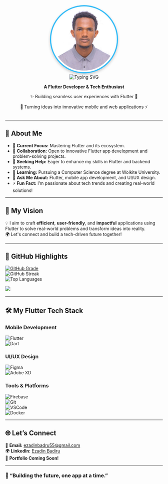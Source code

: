 <div align="center">
  <img src="https://github.com/ezadin2/imgs/blob/main/img.jpg" alt="Profile Banner" width="200" style="border-radius: 50%; border: 4px solid #36BCF7; padding: 5px; box-shadow: 0 4px 8px rgba(0, 0, 0, 0.2);" />
</div>

<div align="center">
  <div align="center">
    <img src="https://readme-typing-svg.demolab.com?font=Fira+Code&weight=600&size=28&pause=1000&color=36BCF7&width=450&lines=Hi+%F0%9F%91%8B%2C+I'm+Ezadin!;A+Flutter+Developer+%26+Tech+Enthusiast" alt="Typing SVG" />
  </div>
  <div style="display: inline-block; vertical-align: top;">
    <p><strong>A Flutter Developer & Tech Enthusiast</strong></p>
    <p>✨ Building seamless user experiences with Flutter 🌟</p>
    <p>🚀 Turning ideas into innovative mobile and web applications ⚡</p>
  </div>
</div>

---

## 💫 About Me  
- 🔭 **Current Focus:** Mastering Flutter and its ecosystem.  
- 👯 **Collaboration:** Open to innovative Flutter app development and problem-solving projects.  
- 🤝 **Seeking Help:** Eager to enhance my skills in Flutter and backend systems.  
- 🌱 **Learning:** Pursuing a Computer Science degree at Wolkite University.  
- 💬 **Ask Me About:** Flutter, mobile app development, and UI/UX design.  
- ⚡ **Fun Fact:** I’m passionate about tech trends and creating real-world solutions!  

---

## 🎯 My Vision  
💡 I aim to craft **efficient**, **user-friendly**, and **impactful** applications using Flutter to solve real-world problems and transform ideas into reality.  
🌍 Let's connect and build a tech-driven future together!

---

## 🌟 GitHub Highlights  
[![GitHub Grade](https://img.shields.io/badge/GitHub%20Grade-A%2B-brightgreen?style=for-the-badge)](https://github.com/ezadin2)  
![GitHub Streak](https://streak-stats.demolab.com?user=ezadin2&theme=radical&hide_border=true)  
![Top Languages](https://github-readme-stats.vercel.app/api/top-langs/?username=ezadin2&layout=compact&theme=radical&count_private=true)

[![](https://visitcount.itsvg.in/api?id=ezadin2&icon=0&color=0)](https://visitcount.itsvg.in)

---

## 🛠 My Flutter Tech Stack  
### Mobile Development  
![Flutter](https://img.shields.io/badge/Flutter-%2302569B.svg?style=for-the-badge&logo=Flutter&logoColor=white)  
![Dart](https://img.shields.io/badge/Dart-%230175C2.svg?style=for-the-badge&logo=dart&logoColor=white)

### UI/UX Design  
![Figma](https://img.shields.io/badge/Figma-%23F24E1E.svg?style=for-the-badge&logo=figma&logoColor=white)  
![Adobe XD](https://img.shields.io/badge/Adobe%20XD-%23FF61F6.svg?style=for-the-badge&logo=adobe-xd&logoColor=white)

### Tools & Platforms  
![Firebase](https://img.shields.io/badge/Firebase-%23FFCA28.svg?style=for-the-badge&logo=firebase&logoColor=black)  
![Git](https://img.shields.io/badge/Git-%23F05033.svg?style=for-the-badge&logo=git&logoColor=white)  
![VSCode](https://img.shields.io/badge/VSCode-%23007ACC.svg?style=for-the-badge&logo=visual-studio-code&logoColor=white)  
![Docker](https://img.shields.io/badge/Docker-%232496ED.svg?style=for-the-badge&logo=docker&logoColor=white)  

---

## 🌐 Let’s Connect  
📧 **Email:** ezadinbadru55@gmail.com  
🌍 **LinkedIn:** [Ezadin Badiru](https://www.linkedin.com/in/ezadin-badiru-98b9862a6)  
🌟 **Portfolio Coming Soon!**  

---

### 🚀 “Building the future, one app at a time.”  
<!-- Proudly created with creativity and passion ✨ -->
